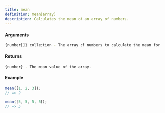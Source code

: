 ```yaml
---
title: mean
definition: mean(array)
description: Calculates the mean of an array of numbers.
---
```



#### Arguments


```bash
{number[]} collection - The array of numbers to calculate the mean for.
```


#### Returns


```bash
{number} - The mean value of the array.
```


#### Example


```ts
mean([1, 2, 3]);
// => 2

mean([5, 5, 5, 5]);
// => 5
```